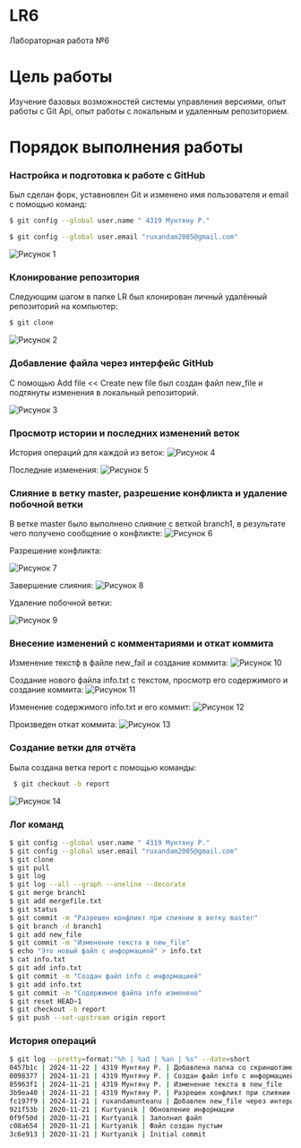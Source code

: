 # LR6
Лабораторная работа №6

# Цель работы 
Изучение базовых возможностей системы управления версиями, опыт работы с Git Api, опыт работы с локальным и удаленным репозиторием. 

# Порядок выполнения работы 

### Настройка и подготовка к работе с GitHub
Был сделан форк, уставновлен Git и изменено имя пользователя и email с помощью команд: 
```bash
$ git config --global user.name " 4319 Мунтяну Р."
```

```bash
$ git config --global user.email "ruxandam2005@gmail.com"
```
![Рисунок 1](https://github.com/ruxandamunteanu/LR6/blob/report/images/1.png?raw=true)

### Клонирование репозитория 
Следующим шагом в папке LR был клонирован личный удалённый репозиторий на компьютер:
```bash
$ git clone 
```
![Рисунок 2](https://github.com/ruxandamunteanu/LR6/blob/report/images/2.png?raw=true)

### Добавление файла через интерфейс GitHub
C помощью Add file << Create new file  был создан файл new_file и подтянуты изменения в локальный репозиторий.

![Рисунок 3](https://github.com/ruxandamunteanu/LR6/blob/report/images/3.png?raw=true)

### Просмотр истории и последних изменений веток
История операций для каждой из веток:
![Рисунок 4](https://github.com/ruxandamunteanu/LR6/blob/report/images/4.png?raw=true)

Последние изменения:
![Рисунок 5](https://github.com/ruxandamunteanu/LR6/blob/report/images/5.png?raw=true)

### Cлияние в ветку master, разрешение конфликта и удаление побочной ветки 
В ветке master было выполнено слияние c веткой branch1, в результате чего получено сообщение о конфликте:
![Рисунок 6](https://github.com/ruxandamunteanu/LR6/blob/report/images/6.png?raw=true)

Разрешение конфликта:

![Рисунок 7](https://github.com/ruxandamunteanu/LR6/blob/report/images/7.png?raw=true)

Завершение слияния:
![Рисунок 8](https://github.com/ruxandamunteanu/LR6/blob/report/images/8.png?raw=true)

Удаление побочной ветки:

![Рисунок 9](https://github.com/ruxandamunteanu/LR6/blob/report/images/9.png?raw=true)

### Внесение изменений с комментариями и откат коммита
Изменение текстф в файле new_fail  и создание коммита:
![Рисунок 10](https://github.com/ruxandamunteanu/LR6/blob/report/images/10.png?raw=true)

Создание нового файла info.txt с текстом, просмотр его содержимого и создание коммита:
![Рисунок 11](https://github.com/ruxandamunteanu/LR6/blob/report/images/11.png?raw=true)

Изменение содержимого info.txt и его коммит:
![Рисунок 12](https://github.com/ruxandamunteanu/LR6/blob/report/images/12.png?raw=true)

Произведен откат коммита:
![Рисунок 13](https://github.com/ruxandamunteanu/LR6/blob/report/images/13.png?raw=true)

### Создание ветки для отчёта
Была создана ветка report с помощью команды:
```bash
 $ git checkout -b report 
```
![Рисунок 14](https://github.com/ruxandamunteanu/LR6/blob/report/images/14.png?raw=true)

### Лог команд 
```bash
$ git config --global user.name " 4319 Мунтяну Р."
$ git config --global user.email "ruxandam2005@gmail.com"
$ git clone
$ git pull
$ git log 
$ git log --all --graph --oneline --decorate
$ git merge branch1
$ git add mergefile.txt
$ git status 
$ git commit -m "Разрешен конфликт при слиянии в ветку master"
$ git branch -d branch1
$ git add new_file
$ git commit -m "Изменение текста в new_file"
$ echo "Это новый файл с информацией" > info.txt
$ cat info.txt
$ git add info.txt
$ git commit -m "Создан файл info с информацией"
$ git add info.txt
$ git commit -m "Содержимое файла info изменено"
$ git reset HEAD~1
$ git checkout -b report
$ git push --set-upstream origin report
```

### История операций
```bash
$ git log --pretty=format:"%h | %ad | %an | %s" --date=short
0457b1c | 2024-11-22 | 4319 Мунтяну Р. | Добавлена папка со скриншотами
0098377 | 2024-11-21 | 4319 Мунтяну Р. | Создан файл info с информацией
85963f1 | 2024-11-21 | 4319 Мунтяну Р. | Изменение текста в new_file
3b9ea40 | 2024-11-21 | 4319 Мунтяну Р. | Разрешен конфликт при слиянии в ветку master
fc197f9 | 2024-11-21 | ruxandamunteanu | Добавлен new_file через интерфейс
921f53b | 2020-11-21 | Kurtyanik | Обновление информации
0f9f50d | 2020-11-21 | Kurtyanik | Заполнил файл
c08a654 | 2020-11-21 | Kurtyanik | Файл создан пустым
3c6e913 | 2020-11-21 | Kurtyanik | Initial commit
```
